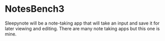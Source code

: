 # NotesBench3

Sleepynote will be a note-taking app that will take an input and save it for later viewing and editing. There are many note taking apps but this one is mine. 
